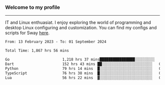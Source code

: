 ### Welcome to my profile

---

IT and Linux enthuasiat. I enjoy exploring the world of programming and desktop Linux configuring and customization. You can find my configs and scripts for Sway [here](https://github.com/uroborosq/mess-of-linux-configurations).

<!-- <div display="block">
 	<img align="left" width="48%" alt="isocalendar" src=".github/metrics/isocalendar_metrics.svg" />
	<img align="center" width="48%" alt="contributions" src=".github/metrics/contributions_metrics.svg" />
	<img align="center" alt="languages" src=".github/metrics/languages_metrics.svg" />
</div> -->

<!-- ![](https://komarev.com/ghpvc/?username=uroborosq&color=success&style=flat-square) -->
<!-- [](https://img.shields.io/github/last-commit/uroborosq/uroborosq?label=Profile%20updated&style=flat-square) -->

<!--START_SECTION:waka-->

```txt
From: 13 February 2023 - To: 01 September 2024

Total Time: 1,867 hrs 56 mins

Go                        1,218 hrs 37 mins████████████████░░░░░░░░░   64.54 %
Dart                      152 hrs 43 mins ██░░░░░░░░░░░░░░░░░░░░░░░   08.09 %
Python                    79 hrs 14 mins  █░░░░░░░░░░░░░░░░░░░░░░░░   04.20 %
TypeScript                76 hrs 38 mins  █░░░░░░░░░░░░░░░░░░░░░░░░   04.06 %
Lua                       56 hrs 22 mins  ▓░░░░░░░░░░░░░░░░░░░░░░░░   02.99 %
```

<!--END_SECTION:waka-->
